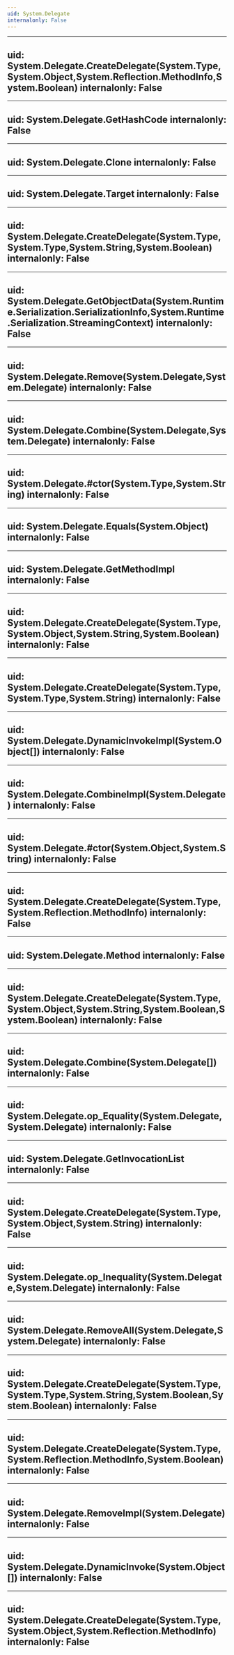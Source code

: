 ```yaml
---
uid: System.Delegate
internalonly: False
---
```


---
uid: System.Delegate.CreateDelegate(System.Type,System.Object,System.Reflection.MethodInfo,System.Boolean)
internalonly: False
---

---
uid: System.Delegate.GetHashCode
internalonly: False
---

---
uid: System.Delegate.Clone
internalonly: False
---

---
uid: System.Delegate.Target
internalonly: False
---

---
uid: System.Delegate.CreateDelegate(System.Type,System.Type,System.String,System.Boolean)
internalonly: False
---

---
uid: System.Delegate.GetObjectData(System.Runtime.Serialization.SerializationInfo,System.Runtime.Serialization.StreamingContext)
internalonly: False
---

---
uid: System.Delegate.Remove(System.Delegate,System.Delegate)
internalonly: False
---

---
uid: System.Delegate.Combine(System.Delegate,System.Delegate)
internalonly: False
---

---
uid: System.Delegate.#ctor(System.Type,System.String)
internalonly: False
---

---
uid: System.Delegate.Equals(System.Object)
internalonly: False
---

---
uid: System.Delegate.GetMethodImpl
internalonly: False
---

---
uid: System.Delegate.CreateDelegate(System.Type,System.Object,System.String,System.Boolean)
internalonly: False
---

---
uid: System.Delegate.CreateDelegate(System.Type,System.Type,System.String)
internalonly: False
---

---
uid: System.Delegate.DynamicInvokeImpl(System.Object[])
internalonly: False
---

---
uid: System.Delegate.CombineImpl(System.Delegate)
internalonly: False
---

---
uid: System.Delegate.#ctor(System.Object,System.String)
internalonly: False
---

---
uid: System.Delegate.CreateDelegate(System.Type,System.Reflection.MethodInfo)
internalonly: False
---

---
uid: System.Delegate.Method
internalonly: False
---

---
uid: System.Delegate.CreateDelegate(System.Type,System.Object,System.String,System.Boolean,System.Boolean)
internalonly: False
---

---
uid: System.Delegate.Combine(System.Delegate[])
internalonly: False
---

---
uid: System.Delegate.op_Equality(System.Delegate,System.Delegate)
internalonly: False
---

---
uid: System.Delegate.GetInvocationList
internalonly: False
---

---
uid: System.Delegate.CreateDelegate(System.Type,System.Object,System.String)
internalonly: False
---

---
uid: System.Delegate.op_Inequality(System.Delegate,System.Delegate)
internalonly: False
---

---
uid: System.Delegate.RemoveAll(System.Delegate,System.Delegate)
internalonly: False
---

---
uid: System.Delegate.CreateDelegate(System.Type,System.Type,System.String,System.Boolean,System.Boolean)
internalonly: False
---

---
uid: System.Delegate.CreateDelegate(System.Type,System.Reflection.MethodInfo,System.Boolean)
internalonly: False
---

---
uid: System.Delegate.RemoveImpl(System.Delegate)
internalonly: False
---

---
uid: System.Delegate.DynamicInvoke(System.Object[])
internalonly: False
---

---
uid: System.Delegate.CreateDelegate(System.Type,System.Object,System.Reflection.MethodInfo)
internalonly: False
---
